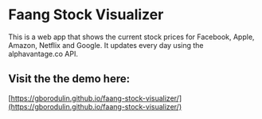 # Faang Stock Visualizer

This is a web app that shows the current stock prices for Facebook, Apple, Amazon, Netflix and Google. It updates every day using the alphavantage.co API.

## Visit the the demo here:

[https://gborodulin.github.io/faang-stock-visualizer/](https://gborodulin.github.io/faang-stock-visualizer/)
